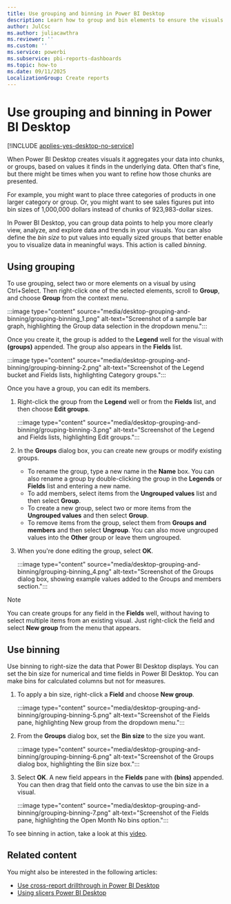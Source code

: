 ```yaml
---
title: Use grouping and binning in Power BI Desktop
description: Learn how to group and bin elements to ensure the visuals in your reports show your data the way you want them to.
author: JulCsc
ms.author: juliacawthra
ms.reviewer: ''
ms.custom: ''
ms.service: powerbi
ms.subservice: pbi-reports-dashboards
ms.topic: how-to
ms.date: 09/11/2025
LocalizationGroup: Create reports
---
```


# Use grouping and binning in Power BI Desktop

[!INCLUDE [applies-yes-desktop-no-service](../includes/applies-yes-desktop-no-service.md)]

When Power BI Desktop creates visuals it aggregates your data into chunks, or groups, based on values it finds in the underlying data. Often that's fine, but there might be times when you want to refine how those chunks are presented.

For example, you might want to place three categories of products in one larger category or group. Or, you might want to see sales figures put into bin sizes of 1,000,000 dollars instead of chunks of 923,983-dollar sizes.

In Power BI Desktop, you can group data points to help you more clearly view, analyze, and explore data and trends in your visuals. You can also define the *bin size* to put values into equally sized groups that better enable you to visualize data in meaningful ways. This action is called *binning*.

## Using grouping

To use grouping, select two or more elements on a visual by using Ctrl+Select. Then right-click one of the selected elements, scroll to **Group**, and choose **Group** from the context menu.

:::image type="content" source="media/desktop-grouping-and-binning/grouping-binning_1.png" alt-text="Screenshot of a sample bar graph, highlighting the Group data selection in the dropdown menu.":::

Once you create it, the group is added to the **Legend** well for the visual with **(groups)** appended. The group also appears in the **Fields** list.

:::image type="content" source="media/desktop-grouping-and-binning/grouping-binning-2.png" alt-text="Screenshot of the Legend bucket and Fields lists, highlighting Category groups.":::

Once you have a group, you can edit its members.

1. Right-click the group from the **Legend** well or from the **Fields** list, and then choose **Edit groups**.

    :::image type="content" source="media/desktop-grouping-and-binning/grouping-binning-3.png" alt-text="Screenshot of the Legend and Fields lists, highlighting Edit groups.":::

1. In the **Groups** dialog box, you can create new groups or modify existing groups.
   - To rename the group, type a new name in the **Name** box. You can also rename a group by double-clicking the group in the **Legends** or **Fields** list and entering a new name.
   - To add members, select items from the **Ungrouped values** list and then select **Group**.
   - To create a new group, select two or more items from the **Ungrouped values** and then select **Group**.
   - To remove items from the group, select them from **Groups and members** and then select **Ungroup**. You can also move ungrouped values into the **Other** group or leave them ungrouped.
1. When you're done editing the group, select **OK**.

    :::image type="content" source="media/desktop-grouping-and-binning/grouping-binning_4.png" alt-text="Screenshot of the Groups dialog box, showing example values added to the Groups and members section.":::

> [!NOTE]
> You can create groups for any field in the **Fields** well, without having to select multiple items from an existing visual. Just right-click the field and select **New group** from the menu that appears.

## Use binning

Use binning to right-size the data that Power BI Desktop displays. You can set the bin size for numerical and time fields in Power BI Desktop. You can make bins for calculated columns but not for measures.

1. To apply a bin size, right-click a **Field** and choose **New group**.

    :::image type="content" source="media/desktop-grouping-and-binning/grouping-binning-5.png" alt-text="Screenshot of the Fields pane, highlighting New group from the dropdown menu.":::

1. From the **Groups** dialog box, set the **Bin size** to the size you want.

    :::image type="content" source="media/desktop-grouping-and-binning/grouping-binning-6.png" alt-text="Screenshot of the Groups dialog box, highlighting the Bin size box.":::

1. Select **OK**. A new field appears in the **Fields** pane with **(bins)** appended. You can then drag that field onto the canvas to use the bin size in a visual.

    :::image type="content" source="media/desktop-grouping-and-binning/grouping-binning-7.png" alt-text="Screenshot of the Fields pane, highlighting the Open Month No bins option.":::

To see binning in action, take a look at this [video](https://www.youtube.com/watch?v=BRvdZSfO0DY).

## Related content

You might also be interested in the following articles:

- [Use cross-report drillthrough in Power BI Desktop](desktop-drillthrough.md)
- [Using slicers Power BI Desktop](../visuals/power-bi-visualization-slicers.md)
